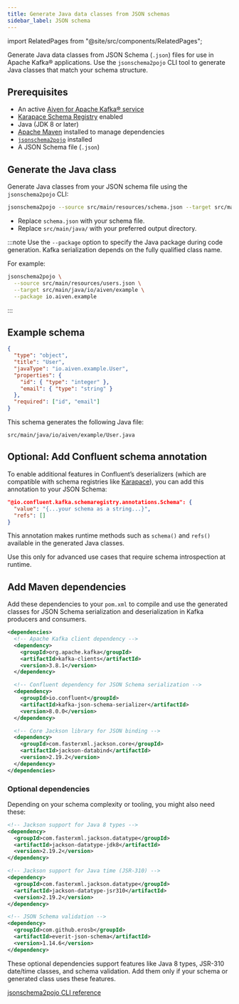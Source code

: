 ```yaml
---
title: Generate Java data classes from JSON schemas
sidebar_label: JSON schema
---
```


import RelatedPages from "@site/src/components/RelatedPages";

Generate Java data classes from JSON Schema (`.json`) files for use in Apache Kafka® applications. Use the `jsonschema2pojo` CLI tool to generate Java classes that match your schema structure.

## Prerequisites

- An active [Aiven for Apache Kafka® service](/docs/products/kafka/get-started#create-an-aiven-for-apache-kafka-service)
- [Karapace Schema Registry](/docs/products/kafka/karapace/howto/enable-karapace)
  enabled
- Java (JDK 8 or later)
- [Apache Maven](https://maven.apache.org/) installed to manage dependencies
- [`jsonschema2pojo`](https://github.com/joelittlejohn/jsonschema2pojo) installed
- A JSON Schema file (`.json`)

## Generate the Java class

Generate Java classes from your JSON schema file using the `jsonschema2pojo` CLI:

```bash
jsonschema2pojo --source src/main/resources/schema.json --target src/main/java/
```

- Replace `schema.json` with your schema file.
- Replace `src/main/java/` with your preferred output directory.

:::note
Use the `--package` option to specify the Java package during code generation.
Kafka serialization depends on the fully
qualified class name.

For example:

```bash
jsonschema2pojo \
  --source src/main/resources/users.json \
  --target src/main/java/io/aiven/example \
  --package io.aiven.example
```

:::

## Example schema

```json
{
  "type": "object",
  "title": "User",
  "javaType": "io.aiven.example.User",
  "properties": {
    "id": { "type": "integer" },
    "email": { "type": "string" }
  },
  "required": ["id", "email"]
}
```

This schema generates the following Java file:

```plaintext
src/main/java/io/aiven/example/User.java
```

## Optional: Add Confluent schema annotation

To enable additional features in Confluent’s deserializers (which are compatible
with schema registries like
[Karapace](/docs/products/kafka/karapace/concepts/schema-registry-authorization)), you
can add this annotation to your JSON Schema:

```json
"@io.confluent.kafka.schemaregistry.annotations.Schema": {
  "value": "{...your schema as a string...}",
  "refs": []
}
```

This annotation makes runtime methods such as `schema()` and `refs()` available in
the generated Java classes.

Use this only for advanced use cases that require schema introspection at runtime.

## Add Maven dependencies

Add these dependencies to your `pom.xml` to compile and use the generated classes for
JSON Schema serialization and deserialization in Kafka producers and consumers.

```xml
<dependencies>
  <!-- Apache Kafka client dependency -->
  <dependency>
    <groupId>org.apache.kafka</groupId>
    <artifactId>kafka-clients</artifactId>
    <version>3.8.1</version>
  </dependency>

  <!-- Confluent dependency for JSON Schema serialization -->
  <dependency>
    <groupId>io.confluent</groupId>
    <artifactId>kafka-json-schema-serializer</artifactId>
    <version>8.0.0</version>
  </dependency>

  <!-- Core Jackson library for JSON binding -->
  <dependency>
    <groupId>com.fasterxml.jackson.core</groupId>
    <artifactId>jackson-databind</artifactId>
    <version>2.19.2</version>
  </dependency>
</dependencies>
```

### Optional dependencies

Depending on your schema complexity or tooling, you might also need these:

```xml
<!-- Jackson support for Java 8 types -->
<dependency>
  <groupId>com.fasterxml.jackson.datatype</groupId>
  <artifactId>jackson-datatype-jdk8</artifactId>
  <version>2.19.2</version>
</dependency>

<!-- Jackson support for Java time (JSR-310) -->
<dependency>
  <groupId>com.fasterxml.jackson.datatype</groupId>
  <artifactId>jackson-datatype-jsr310</artifactId>
  <version>2.19.2</version>
</dependency>

<!-- JSON Schema validation -->
<dependency>
  <groupId>com.github.erosb</groupId>
  <artifactId>everit-json-schema</artifactId>
  <version>1.14.6</version>
</dependency>
```

These optional dependencies support features like Java 8 types, JSR-310 date/time classes,
and schema validation. Add them only if your schema or generated class uses these
features.

<RelatedPages />

[jsonschema2pojo CLI reference](https://github.com/joelittlejohn/jsonschema2pojo/wiki/Getting-Started#the-command-line-interface)
